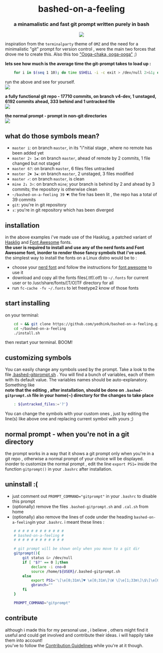 <h1 align="center">bashed-on-a-feeling</h1>  
    
<h3 align="center">a minamalistic and fast git prompt written purely in bash</h3>  

<p align="center">
  <img src="https://github.com/yedhink/bashed-on-a-feeling/blob/master/previews/fullclean.png">
</p>  

inspiration from the `terminalparty` theme of `OMZ` and the need for a minimalistic "git" prompt for version control , were the main two forces that drove me to create this. Also this too ["Ooga-chaka, ooga-ooga"](https://youtu.be/NrI-UBIB8Jki) ;)  

**lets see how much is the average time the git-prompt takes to load up :**    
```bash
	for i in $(seq 1 10); do time $SHELL -i -c exit > /dev/null 2>&1; done
```  
run the above and see for yourself.  
![](https://github.com/yedhink/bashed-on-a-feeling/blob/master/previews/terminalfast.gif)  

**a fully functional git repo - 17710 commits, on branch v4-dev, 1 unstaged, 6192 commits ahead, 333 behind and 1 untracked file**  
![](https://github.com/yedhink/bashed-on-a-feeling/blob/master/previews/busy.png)  

**the normal prompt - prompt in non-git directories**  
![](https://github.com/yedhink/bashed-on-a-feeling/blob/master/previews/normal.png)  

## what do those symbols mean?

* ``master i``: on branch ``master``, in its "i"nitial stage , where no remote has been added yet   
* ``master 2↑ 1✚``: on branch ``master``, ahead of remote by 2 commits, 1 file changed but not staged
* ``master 6?``: on branch ``master``, 6 files files untracked
* ``master 2✖ 3✚``: on branch ``master``, 2 unstaged, 3 files modified
* ``master ✓``: on branch ``master``, is clean
* ``mine 2↓ 3↑``: on branch ``mine``; your branch is behind by 2 and ahead by 3 commits; the repository is otherwise clean
* ``~/bashed-on-a-feeling 39 ♥``: the fire has been lit , the repo has a total of 39 commits 
* ``git``: you're in git repository 
* ``↕``: you're in git repository which has been diverged 

## installation
in the above examples i've made use of the Hasklug, a patched variant of [Hasklig](https://github.com/ryanoasis/nerd-fonts/tree/master/patched-fonts/Hasklig) and [Font Awesome](https://github.com/FortAwesome/Font-Awesome) fonts.  
**the user is required to install and use any of the nerd fonts and Font Awesome font, inorder to render those fancy symbols that i've used.**      
the simplest way to install the fonts on a Linux distro would be to :  
* choose your [nerd font](https://github.com/ryanoasis/nerd-fonts) and follow the instructions for [font awesome](https://github.com/FortAwesome/Font-Awesome) to use it  
* download and copy all the fonts files(.ttf/.otf) to `~/.fonts` for current user or to /usr/share/fonts/[T/O]TF directory for all
* run `fc-cache -fv ~/.fonts` to let freetype2 know of those fonts

## start installing

on  your terminal:  
```bash
	cd ~ && git clone https://github.com/yedhink/bashed-on-a-feeling.git
	cd ~/bashed-on-a-feeling
	./install.sh
```
then restart your terminal. BOOM!  

## customizing symbols

You can easily change any symbols used by the prompt. Take a look to the file [.bashed-gitprompt.sh]() . You will find a bunch of variables, each of them with its default value. The variables names should be auto-explanatory. Something like  
**note that the editing , after installation, should be done on `.bashed-gitprompt.sh` file in your home(~) directory for the changes to take place**  

```bash
	: ${untracked_files:='?'}
```  
You can change the symbols with your custom ones , just by editing the line(s) like above one and replacing current symbol with yours ;)

## normal prompt - when you're not in a git directory  
the prompt works in a way that it shows a git prompt only when you're in a git repo , otherwise a normal prompt of your choice will be displayed. inorder to customize the normal prompt , edit the line `export PS1=` inside the function `gitprompt()` in your `.bashrc` after installation.  

## uninstall :(  
* just comment out `PROMPT_COMMAND="gitprompt"` in your `.bashrc` to disable this prompt
* (optionally) remove the files `.bashed-gitprompt.sh` and `.cal.sh` from home
* (optionally) also remove the lines of code under the heading `bashed-on-a-feeling`in your `.bashrc`. i meant these lines :  
```bash
	# # # # # # # # # # # #
	# bashed-on-a-feeling #
	# # # # # # # # # # # #

	# git prompt will be shown only when you move to a git dir
	gitprompt(){
		git status &> /dev/null
		if [ "$?" == 0 ];then
			declare -i cno=0
			source /home/${USER}/.bashed-gitprompt.sh
		else
			export PS1='\[\e[0;31m\]♥ \e[0;31m\]\W \[\e[1;33m\]\$\[\e[0m\] '
			gbranch=""
		fi
	}

	PROMPT_COMMAND="gitprompt"
```
## contribute  
although i made this for my personal use , i believe , others might find it useful and could get involved and contribute their ideas. i will happily take them into account!  
you've to follow the [Contribution Guidelines]() while you're at it though.
